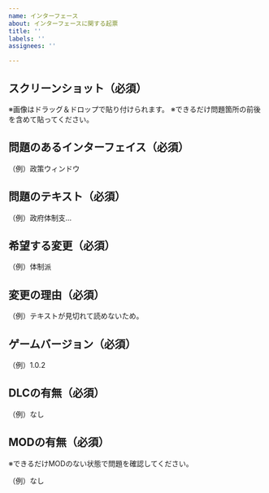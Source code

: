```yaml
---
name: インターフェース
about: インターフェースに関する起票
title: ''
labels: ''
assignees: ''

---
```


## スクリーンショット（必須）
※画像はドラッグ＆ドロップで貼り付けられます。
※できるだけ問題箇所の前後を含めて貼ってください。

## 問題のあるインターフェイス（必須）

（例）政策ウィンドウ

## 問題のテキスト（必須）

（例）政府体制支...

## 希望する変更（必須）

（例）体制派

## 変更の理由（必須）

（例）テキストが見切れて読めないため。

## ゲームバージョン（必須）

（例）1.0.2

## DLCの有無（必須）

（例）なし

## MODの有無（必須）

※できるだけMODのない状態で問題を確認してください。

（例）なし
